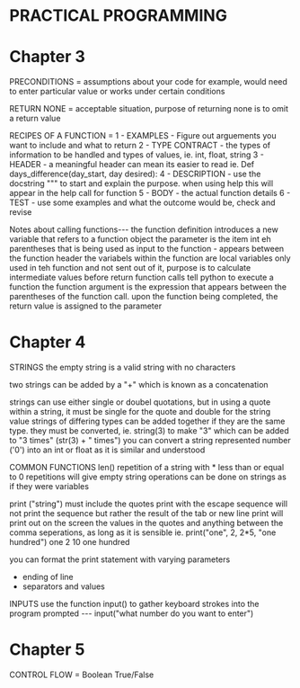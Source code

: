 # PRACTICAL PROGRAMMING
# Chapter 3
PRECONDITIONS = assumptions about your code
for example, would need to enter particular value or works under certain conditions

RETURN NONE = acceptable situation, purpose of returning none is to omit a return value

RECIPES OF A FUNCTION = 
1 - EXAMPLES - Figure out arguements you want to include and what to return
2 - TYPE CONTRACT - the types of information to be handled and types of values, ie. int, float, string
3 - HEADER - a meaningful header can mean its easier to read ie. Def days_difference(day_start, day desired):
4 - DESCRIPTION - use the docstring """ to start and explain the purpose. when using help this will appear in the help call for function
5 - BODY - the actual function details
6 - TEST - use some examples and what the outcome would be, check and revise

Notes about calling functions---
the function definition introduces a new variable that refers to a function object
the parameter is the item int eh parentheses that is being used as input to the function - appears between the function header
the variabels within the function are local variables only used in teh function and not sent out of it, purpose is to calculate intermediate values before return
function calls tell python to execute a function
the function argument is the expression that appears between the parentheses of the function call. upon the function being completed, the return value is assigned to the parameter

# Chapter 4

STRINGS
the empty string is a valid string with no characters

two strings can be added by a "+" which is known as a concatenation

strings can use either single or doubel quotations, but in using a quote within a string, it must be single for the quote and double for the string value
strings of differing types can be added together if they are the same type. they must be converted, ie. string(3) to make "3" which can be added to "3 times" (str(3) + " times")
you can convert a string represented number ('0') into an int or float as it is similar and understood

COMMON FUNCTIONS
len()
repetition of a string with * 
less than or equal to 0 repetitions will give empty string
operations can be done on strings as if they were variables

print ("string") must include the quotes
print with the escape sequence will not print the sequence but rather the result of the tab or new line
print will print out on the screen the values in the quotes and anything between the comma seperations, as long as it is sensible
ie. print("one", 2, 2*5, "one hundred")
one 2 10 one hundred

you can format the print statement with varying parameters
- ending of line
- separators and values

INPUTS
use the function input() to gather keyboard strokes into the program
prompted --- input("what number do you want to enter")

# Chapter 5

CONTROL FLOW = Boolean True/False
